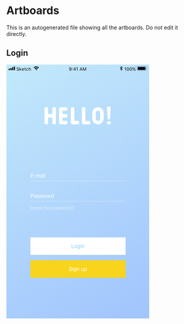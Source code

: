 # Artboards

This is an autogenerated file showing all the artboards. Do not edit it directly.

## Login

![Login](./.exportedArtboards/Project_1/Login.png)

